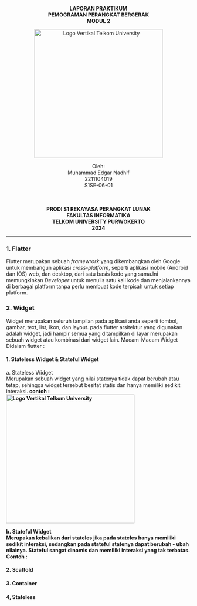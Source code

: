 <div align="center">

**LAPORAN PRAKTIKUM** <br>
**PEMOGRAMAN PERANGKAT BERGERAK** <br>
**MODUL 2** <br>

<img src="https://github.com/user-attachments/assets/637271ab-0240-4561-a7a6-04cb1169f636" alt="Logo Vertikal Telkom University" width="350"/>

Oleh:<br>
Muhammad Edgar Nadhif<br>
2211104019<br>
S1SE-06-01<br>
<br>
<br>

**PRODI S1 REKAYASA PERANGKAT LUNAK** <br>
**FAKULTAS INFORMATIKA** <br>
**TELKOM UNIVERSITY PURWOKERTO** <br>
**2024** <br>
</div>

---

### 1. Flatter
Flutter merupakan sebuah <i>framewrork</i> yang dikembangkan oleh Google untuk membangun aplikasi <i>cross-platform</i>, seperti aplikasi mobile (Android dan IOS) web, dan desktop, dari satu basis kode yang sama.Ini memungkinkan <i>Developer</i> untuk menulis satu kali kode dan menjalankannya di berbagai platform tanpa perlu membuat kode terpisah untuk setiap platform.

### 2. Widget
Widget merupakan seluruh tampilan pada aplikasi anda seperti tombol, gambar, text, list, ikon, dan layout. pada flutter arsitektur yang digunakan adalah widget, jadi hampir semua yang ditampilkan di layar merupakan sebuah widget atau kombinasi dari widget lain. Macam-Macam Widget Didalam flutter : 

#### 1. Stateless Widget & Stateful Widget 
  a.  Stateless Widget<br>
  Merupakan sebuah widget yang nilai statenya tidak dapat berubah atau tetap, sehingga widget tersebut besifat statis dan hanya memiliki sedikit interaksi.<b>
  contoh : <br>
  <img src="https://github.com/user-attachments/assets/a0265946-7039-455c-9e23-fce9180f46d5" alt="Logo Vertikal Telkom University" width="350"/>
  <br>

  b.  Stateful Widget<br>
  Merupakan kebalikan dari stateles jika pada stateles hanya memiliki sedikit interaksi, sedangkan pada stateful statenya dapat berubah - ubah  nilainya. Stateful sangat 
  dinamis dan memiliki interaksi yang tak terbatas.<br>
  Contoh : <br>

  
  
  

  
  
#### 2. Scaffold

#### 3. Container
#### 4, Stateless 















